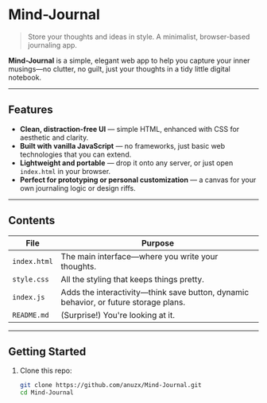 
# Mind-Journal

> Store your thoughts and ideas in style. A minimalist, browser-based journaling app.

**Mind-Journal** is a simple, elegant web app to help you capture your inner musings—no clutter, no guilt, just your thoughts in a tidy little digital notebook.

---

##  Features

- **Clean, distraction-free UI** — simple HTML, enhanced with CSS for aesthetic and clarity.
- **Built with vanilla JavaScript** — no frameworks, just basic web technologies that you can extend.
- **Lightweight and portable** — drop it onto any server, or just open `index.html` in your browser.
- **Perfect for prototyping or personal customization** — a canvas for your own journaling logic or design riffs.

---

##  Contents

| File        | Purpose                                      |
|-------------|----------------------------------------------|
| `index.html` | The main interface—where you write your thoughts. |
| `style.css`  | All the styling that keeps things pretty.    |
| `index.js`   | Adds the interactivity—think save button, dynamic behavior, or future storage plans. |
| `README.md`  | (Surprise!) You're looking at it.            |

---

##  Getting Started

1. Clone this repo:
   ```sh
   git clone https://github.com/anuzx/Mind-Journal.git
   cd Mind-Journal

